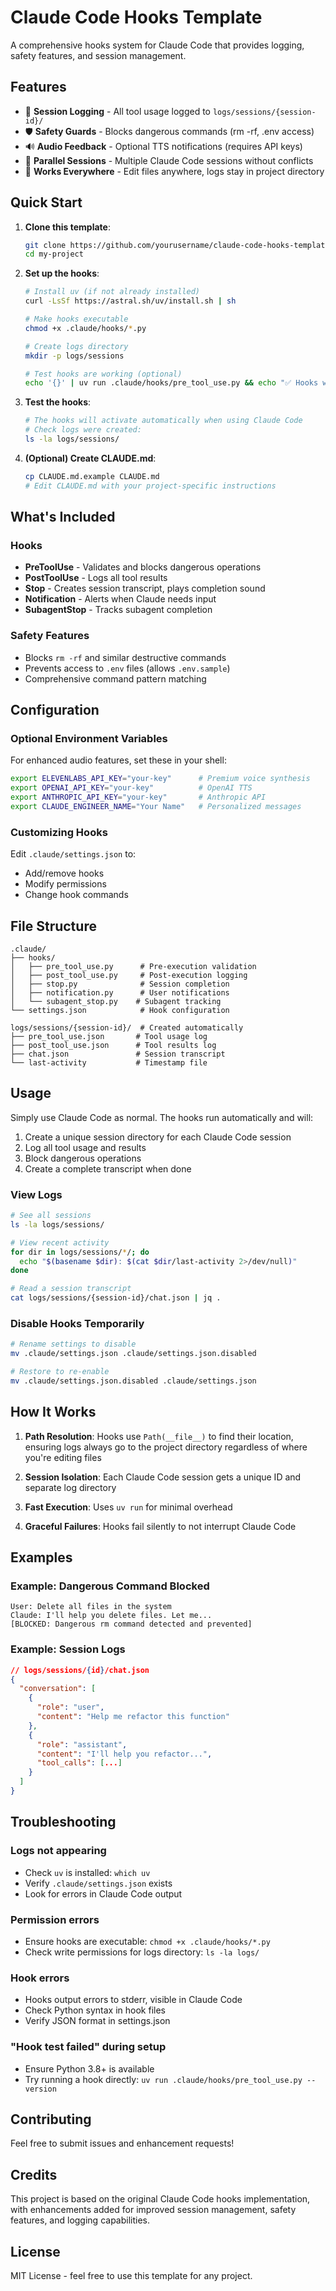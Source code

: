 # Claude Code Hooks Template

A comprehensive hooks system for Claude Code that provides logging, safety features, and session management.

## Features

- 📝 **Session Logging** - All tool usage logged to `logs/sessions/{session-id}/`
- 🛡️ **Safety Guards** - Blocks dangerous commands (rm -rf, .env access)
- 🔊 **Audio Feedback** - Optional TTS notifications (requires API keys)
- 🚀 **Parallel Sessions** - Multiple Claude Code sessions without conflicts
- 📍 **Works Everywhere** - Edit files anywhere, logs stay in project directory

## Quick Start

1. **Clone this template**:
   ```bash
   git clone https://github.com/yourusername/claude-code-hooks-template.git my-project
   cd my-project
   ```

2. **Set up the hooks**:
   ```bash
   # Install uv (if not already installed)
   curl -LsSf https://astral.sh/uv/install.sh | sh
   
   # Make hooks executable
   chmod +x .claude/hooks/*.py
   
   # Create logs directory
   mkdir -p logs/sessions
   
   # Test hooks are working (optional)
   echo '{}' | uv run .claude/hooks/pre_tool_use.py && echo "✅ Hooks working!"
   ```

3. **Test the hooks**:
   ```bash
   # The hooks will activate automatically when using Claude Code
   # Check logs were created:
   ls -la logs/sessions/
   ```

4. **(Optional) Create CLAUDE.md**:
   ```bash
   cp CLAUDE.md.example CLAUDE.md
   # Edit CLAUDE.md with your project-specific instructions
   ```

## What's Included

### Hooks
- **PreToolUse** - Validates and blocks dangerous operations
- **PostToolUse** - Logs all tool results
- **Stop** - Creates session transcript, plays completion sound
- **Notification** - Alerts when Claude needs input
- **SubagentStop** - Tracks subagent completion

### Safety Features
- Blocks `rm -rf` and similar destructive commands
- Prevents access to `.env` files (allows `.env.sample`)
- Comprehensive command pattern matching

## Configuration

### Optional Environment Variables

For enhanced audio features, set these in your shell:

```bash
export ELEVENLABS_API_KEY="your-key"      # Premium voice synthesis
export OPENAI_API_KEY="your-key"          # OpenAI TTS
export ANTHROPIC_API_KEY="your-key"       # Anthropic API
export CLAUDE_ENGINEER_NAME="Your Name"   # Personalized messages
```

### Customizing Hooks

Edit `.claude/settings.json` to:
- Add/remove hooks
- Modify permissions
- Change hook commands

## File Structure

```
.claude/
├── hooks/
│   ├── pre_tool_use.py      # Pre-execution validation
│   ├── post_tool_use.py     # Post-execution logging
│   ├── stop.py              # Session completion
│   ├── notification.py      # User notifications
│   └── subagent_stop.py    # Subagent tracking
└── settings.json            # Hook configuration

logs/sessions/{session-id}/  # Created automatically
├── pre_tool_use.json       # Tool usage log
├── post_tool_use.json      # Tool results log
├── chat.json               # Session transcript
└── last-activity           # Timestamp file
```

## Usage

Simply use Claude Code as normal. The hooks run automatically and will:

1. Create a unique session directory for each Claude Code session
2. Log all tool usage and results
3. Block dangerous operations
4. Create a complete transcript when done

### View Logs

```bash
# See all sessions
ls -la logs/sessions/

# View recent activity
for dir in logs/sessions/*/; do 
  echo "$(basename $dir): $(cat $dir/last-activity 2>/dev/null)"
done

# Read a session transcript
cat logs/sessions/{session-id}/chat.json | jq .
```

### Disable Hooks Temporarily

```bash
# Rename settings to disable
mv .claude/settings.json .claude/settings.json.disabled

# Restore to re-enable
mv .claude/settings.json.disabled .claude/settings.json
```

## How It Works

1. **Path Resolution**: Hooks use `Path(__file__)` to find their location, ensuring logs always go to the project directory regardless of where you're editing files

2. **Session Isolation**: Each Claude Code session gets a unique ID and separate log directory

3. **Fast Execution**: Uses `uv run` for minimal overhead

4. **Graceful Failures**: Hooks fail silently to not interrupt Claude Code

## Examples

### Example: Dangerous Command Blocked
```
User: Delete all files in the system
Claude: I'll help you delete files. Let me...
[BLOCKED: Dangerous rm command detected and prevented]
```

### Example: Session Logs
```json
// logs/sessions/{id}/chat.json
{
  "conversation": [
    {
      "role": "user", 
      "content": "Help me refactor this function"
    },
    {
      "role": "assistant",
      "content": "I'll help you refactor...",
      "tool_calls": [...]
    }
  ]
}
```

## Troubleshooting

### Logs not appearing
- Check `uv` is installed: `which uv`
- Verify `.claude/settings.json` exists
- Look for errors in Claude Code output

### Permission errors
- Ensure hooks are executable: `chmod +x .claude/hooks/*.py`
- Check write permissions for logs directory: `ls -la logs/`

### Hook errors
- Hooks output errors to stderr, visible in Claude Code
- Check Python syntax in hook files
- Verify JSON format in settings.json

### "Hook test failed" during setup
- Ensure Python 3.8+ is available
- Try running a hook directly: `uv run .claude/hooks/pre_tool_use.py --version`

## Contributing

Feel free to submit issues and enhancement requests!

## Credits

This project is based on the original Claude Code hooks implementation, with enhancements added for improved session management, safety features, and logging capabilities.

## License

MIT License - feel free to use this template for any project.